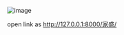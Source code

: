 ![image](https://github.com/user-attachments/assets/1f34d9de-fff8-471d-b06a-18505a340603)

open link as 
http://127.0.0.1:8000/家盛/
